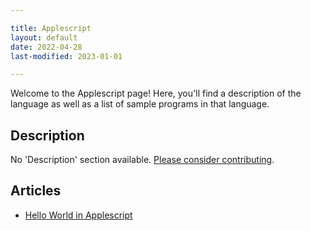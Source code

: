 ```yaml
---

title: Applescript
layout: default
date: 2022-04-28
last-modified: 2023-01-01

---
```


Welcome to the Applescript page! Here, you'll find a description of the language as well as a list of sample programs in that language.

## Description

No 'Description' section available. [Please consider contributing](https://github.com/TheRenegadeCoder/sample-programs-website).

## Articles

- [Hello World in Applescript](https://sampleprograms.io/projects/hello-world/applescript)